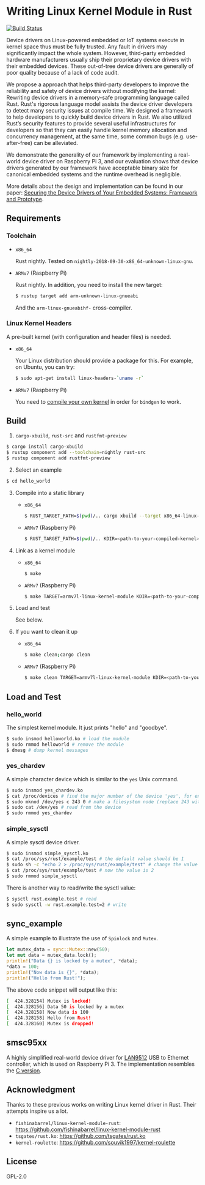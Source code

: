 # Writing Linux Kernel Module in Rust
[![Build Status](https://travis-ci.com/lizhuohua/linux-kernel-module-rust.svg?token=gQ3MGp1DXsVespCpQBDg&branch=master)](https://travis-ci.com/lizhuohua/linux-kernel-module-rust)

Device drivers on Linux-powered embedded or IoT systems execute in kernel
space thus must be fully trusted. Any fault in drivers may significantly
impact the whole system. However, third-party embedded hardware manufacturers
usually ship their proprietary device drivers with their embedded devices.
These out-of-tree device drivers are generally of poor quality because of a
lack of code audit.

We propose a approach that helps third-party developers to improve the
reliability and safety of device drivers without modifying the kernel:
Rewriting device drivers in a memory-safe programming language called Rust.
Rust's rigorous language model assists the device driver developers to detect
many security issues at compile time. We designed a framework to help
developers to quickly build device drivers in Rust. We also utilized Rust’s
security features to provide several useful infrastructures for developers so
that they can easily handle kernel memory allocation and concurrency
management, at the same time, some common bugs (e.g. use-after-free) can be
alleviated.

We demonstrate the generality of our framework by implementing a real-world
device driver on Raspberry Pi 3, and our evaluation shows that device drivers
generated by our framework have acceptable binary size for canonical embedded
systems and the runtime overhead is negligible.

More details about the design and implementation can be found in our paper: 
[Securing the Device Drivers of Your Embedded Systems: Framework and
Prototype](https://mssun.me/assets/ares19securing.pdf).

## Requirements

### Toolchain

* `x86_64`

    Rust nightly. Tested on `nightly-2018-09-30-x86_64-unknown-linux-gnu`.

* `ARMv7` (Raspberry Pi)

    Rust nightly. In addition,  you need to install the new target:
    ```bash
    $ rustup target add arm-unknown-linux-gnueabi
    ```
    And the `arm-linux-gnueabihf-` cross-compiler.

### Linux Kernel Headers

A pre-built kernel (with configuration and header files) is needed.

* `x86_64`

    Your Linux distribution should provide a package for this. For example, on Ubuntu, you can try:
    ```bash
    $ sudo apt-get install linux-headers-`uname -r`
    ```

* `ARMv7` (Raspberry Pi)

    You need to [compile your own kernel](https://www.raspberrypi.org/documentation/linux/kernel/building.md) in order for `bindgen` to work.

## Build

1. `cargo-xbuild`, `rust-src` and `rustfmt-preview`
```bash
$ cargo install cargo-xbuild
$ rustup component add --toolchain=nightly rust-src
$ rustup component add rustfmt-preview
```
2. Select an example
```bash
$ cd hello_world
```
3. Compile into a static library
    * `x86_64`
        ```bash
        $ RUST_TARGET_PATH=$(pwd)/.. cargo xbuild --target x86_64-linux-kernel-module
        ```
    * `ARMv7` (Raspberry Pi)
        ```bash
        $ RUST_TARGET_PATH=$(pwd)/.. KDIR=<path-to-your-compiled-kernel> cargo xbuild --target armv7l-linux-kernel-module
        ```
4. Link as a kernel module
    * `x86_64`
        ```bash
        $ make
        ```
    * `ARMv7` (Raspberry Pi)
        ```bash
        $ make TARGET=armv7l-linux-kernel-module KDIR=<path-to-your-compiled-kernel> CROSS=arm-linux-gnueabihf-
        ```
5. Load and test

    See below.
6. If you want to clean it up
    * `x86_64`
        ```bash
        $ make clean;cargo clean
        ```
    * `ARMv7` (Raspberry Pi)
        ```bash
        $ make clean TARGET=armv7l-linux-kernel-module KDIR=<path-to-your-compiled-kernel> CROSS=arm-linux-gnueabihf-;cargo clean
        ```

## Load and Test

### hello_world
The simplest kernel module. It just prints "hello" and "goodbye".
```bash
$ sudo insmod helloworld.ko # load the module
$ sudo rmmod helloworld # remove the module
$ dmesg # dump kernel messages
```

### yes_chardev
A simple character device which is similar to the `yes` Unix command.
```bash
$ sudo insmod yes_chardev.ko
$ cat /proc/devices # find the major number of the device 'yes', for example, 243
$ sudo mknod /dev/yes c 243 0 # make a filesystem node (replace 243 with your own major number)
$ sudo cat /dev/yes # read from the device
$ sudo rmmod yes_chardev
```

### simple_sysctl
A simple sysctl device driver.
```bash
$ sudo insmod simple_sysctl.ko
$ cat /proc/sys/rust/example/test # the default value should be 1
$ sudo sh -c "echo 2 > /proc/sys/rust/example/test" # change the value
$ cat /proc/sys/rust/example/test # now the value is 2
$ sudo rmmod simple_sysctl
```
There is another way to read/write the sysctl value:
```bash
$ sysctl rust.example.test # read
$ sudo sysctl -w rust.example.test=2 # write
```

## sync_example
A simple example to illustrate the use of `Spinlock` and `Mutex`.
```rust
let mutex_data = sync::Mutex::new(50);
let mut data = mutex_data.lock();
println!("Data {} is locked by a mutex", *data);
*data = 100;
println!("Now data is {}", *data);
println!("Hello from Rust!");
```
The above code snippet will output like this:
```bash
[  424.328154] Mutex is locked!
[  424.328156] Data 50 is locked by a mutex
[  424.328158] Now data is 100
[  424.328158] Hello from Rust!
[  424.328160] Mutex is dropped!
```

## smsc95xx
A highly simplified real-world device driver for [LAN9512](https://www.microchip.com/datasheet/LAN9512) USB to Ethernet controller, which is used on Raspberry Pi 3. The implementation resembles the [C version](https://github.com/torvalds/linux/blob/master/drivers/net/usb/smsc95xx.c).

## Acknowledgment

Thanks to these previous works on writing Linux kernel driver in Rust. Their attempts inspire us a lot.
  - `fishinabarrel/linux-kernel-module-rust`: https://github.com/fishinabarrel/linux-kernel-module-rust
  - `tsgates/rust.ko`: https://github.com/tsgates/rust.ko
  - `kernel-roulette`: https://github.com/souvik1997/kernel-roulette

## License

GPL-2.0
